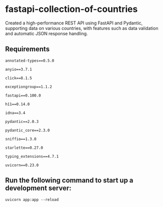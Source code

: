 # fastapi-collection-of-countries
Created a high-performance REST API using FastAPI and Pydantic, supporting data on various countries, with features such as data validation and automatic JSON response handling.

## Requirements
`annotated-types==0.5.0`

`anyio==3.7.1`

`click==8.1.5`

`exceptiongroup==1.1.2`

`fastapi==0.100.0`

`h11==0.14.0`

`idna==3.4`

`pydantic==2.0.3`

`pydantic_core==2.3.0`

`sniffio==1.3.0`

`starlette==0.27.0`

`typing_extensions==4.7.1`

`uvicorn==0.23.0`

## Run the following command to start up a development server:
```shell
uvicorn app:app --reload
```
